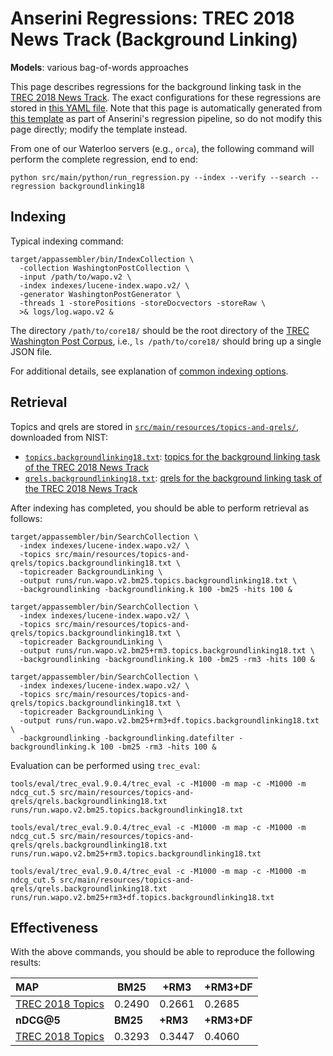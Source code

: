 # Anserini Regressions: TREC 2018 News Track (Background Linking)

**Models**: various bag-of-words approaches

This page describes regressions for the background linking task in the [TREC 2018 News Track](http://trec-news.org/).
The exact configurations for these regressions are stored in [this YAML file](../src/main/resources/regression/backgroundlinking18.yaml).
Note that this page is automatically generated from [this template](../src/main/resources/docgen/templates/backgroundlinking18.template) as part of Anserini's regression pipeline, so do not modify this page directly; modify the template instead.

From one of our Waterloo servers (e.g., `orca`), the following command will perform the complete regression, end to end:

```
python src/main/python/run_regression.py --index --verify --search --regression backgroundlinking18
```

## Indexing

Typical indexing command:

```
target/appassembler/bin/IndexCollection \
  -collection WashingtonPostCollection \
  -input /path/to/wapo.v2 \
  -index indexes/lucene-index.wapo.v2/ \
  -generator WashingtonPostGenerator \
  -threads 1 -storePositions -storeDocvectors -storeRaw \
  >& logs/log.wapo.v2 &
```

The directory `/path/to/core18/` should be the root directory of the [TREC Washington Post Corpus](https://trec.nist.gov/data/wapost/), i.e., `ls /path/to/core18/`
should bring up a single JSON file.

For additional details, see explanation of [common indexing options](common-indexing-options.md).

## Retrieval

Topics and qrels are stored in [`src/main/resources/topics-and-qrels/`](../src/main/resources/topics-and-qrels/), downloaded from NIST:

+ [`topics.backgroundlinking18.txt`](../src/main/resources/topics-and-qrels/topics.backgroundlinking18.txt): [topics for the background linking task of the TREC 2018 News Track](https://trec.nist.gov/data/news/2018/newsir18-topics.txt)
+ [`qrels.backgroundlinking18.txt`](../src/main/resources/topics-and-qrels/qrels.backgroundlinking18.txt): [qrels for the background linking task of the TREC 2018 News Track](https://trec.nist.gov/data/news/2018/bqrels.exp-gains.txt)

After indexing has completed, you should be able to perform retrieval as follows:

```
target/appassembler/bin/SearchCollection \
  -index indexes/lucene-index.wapo.v2/ \
  -topics src/main/resources/topics-and-qrels/topics.backgroundlinking18.txt \
  -topicreader BackgroundLinking \
  -output runs/run.wapo.v2.bm25.topics.backgroundlinking18.txt \
  -backgroundlinking -backgroundlinking.k 100 -bm25 -hits 100 &

target/appassembler/bin/SearchCollection \
  -index indexes/lucene-index.wapo.v2/ \
  -topics src/main/resources/topics-and-qrels/topics.backgroundlinking18.txt \
  -topicreader BackgroundLinking \
  -output runs/run.wapo.v2.bm25+rm3.topics.backgroundlinking18.txt \
  -backgroundlinking -backgroundlinking.k 100 -bm25 -rm3 -hits 100 &

target/appassembler/bin/SearchCollection \
  -index indexes/lucene-index.wapo.v2/ \
  -topics src/main/resources/topics-and-qrels/topics.backgroundlinking18.txt \
  -topicreader BackgroundLinking \
  -output runs/run.wapo.v2.bm25+rm3+df.topics.backgroundlinking18.txt \
  -backgroundlinking -backgroundlinking.datefilter -backgroundlinking.k 100 -bm25 -rm3 -hits 100 &
```

Evaluation can be performed using `trec_eval`:

```
tools/eval/trec_eval.9.0.4/trec_eval -c -M1000 -m map -c -M1000 -m ndcg_cut.5 src/main/resources/topics-and-qrels/qrels.backgroundlinking18.txt runs/run.wapo.v2.bm25.topics.backgroundlinking18.txt

tools/eval/trec_eval.9.0.4/trec_eval -c -M1000 -m map -c -M1000 -m ndcg_cut.5 src/main/resources/topics-and-qrels/qrels.backgroundlinking18.txt runs/run.wapo.v2.bm25+rm3.topics.backgroundlinking18.txt

tools/eval/trec_eval.9.0.4/trec_eval -c -M1000 -m map -c -M1000 -m ndcg_cut.5 src/main/resources/topics-and-qrels/qrels.backgroundlinking18.txt runs/run.wapo.v2.bm25+rm3+df.topics.backgroundlinking18.txt
```

## Effectiveness

With the above commands, you should be able to reproduce the following results:

| **MAP**                                                                                                      | **BM25**  | **+RM3**  | **+RM3+DF**|
|:-------------------------------------------------------------------------------------------------------------|-----------|-----------|-----------|
| [TREC 2018 Topics](../src/main/resources/topics-and-qrels/topics.backgroundlinking18.txt)                    | 0.2490    | 0.2661    | 0.2685    |
| **nDCG@5**                                                                                                   | **BM25**  | **+RM3**  | **+RM3+DF**|
| [TREC 2018 Topics](../src/main/resources/topics-and-qrels/topics.backgroundlinking18.txt)                    | 0.3293    | 0.3447    | 0.4060    |

